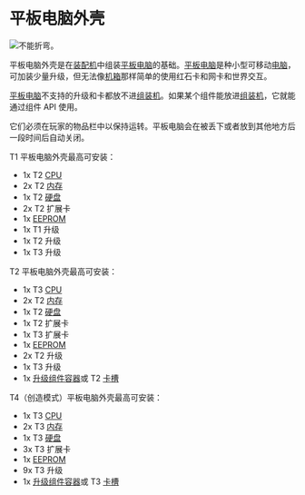 # 平板电脑外壳

![不能折弯。](oredict:oc:tabletCase1)

平板电脑外壳是在[装配机](../block/assembler.md)中组装[平板电脑](tablet.md)的基础。[平板电脑](tablet.md)是种小型可移动[电脑](../general/computer.md)，可加装少量升级，但无法像[机箱](../block/case1.md)那样简单的使用红石卡和网卡和世界交互。

[平板电脑](tablet.md)不支持的升级和卡都放不进[组装机](../block/assembler.md)。如果某个组件能放进[组装机](../block/assembler.md)，它就能通过组件 API 使用。

它们必须在玩家的物品栏中以保持运转。平板电脑会在被丢下或者放到其他地方后一段时间后自动关闭。

T1 平板电脑外壳最高可安装：
- 1x T2 [CPU](cpu2.md)
- 2x T2 [内存](ram3.md)
- 1x T2 [硬盘](hdd2.md)
- 2x T2 扩展卡
- 1x [EEPROM](eeprom.md)
- 1x T1 升级
- 1x T2 升级
- 1x T3 升级

T2 平板电脑外壳最高可安装：
- 1x T3 [CPU](cpu3.md)
- 2x T2 [内存](ram3.md)
- 1x T2 [硬盘](hdd2.md)
- 1x T2 扩展卡
- 1x T3 扩展卡
- 1x [EEPROM](eeprom.md)
- 2x T2 升级
- 1x T3 升级
- 1x [升级组件容器](upgradeContainer2.md)或 T2 [卡槽](cardContainer2.md)

T4（创造模式）平板电脑外壳最高可安装：
- 1x T3 [CPU](cpu3.md)
- 2x T3 [内存](ram5.md)
- 1x T3 [硬盘](hdd3.md)
- 3x T3 扩展卡
- 1x [EEPROM](eeprom.md)
- 9x T3 升级
- 1x [升级组件容器](upgradeContainer3.md)或 T3 [卡槽](cardContainer3.md)
